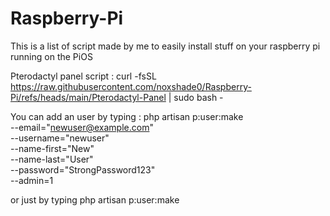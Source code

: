 # Raspberry-Pi
This is a list of script made by me to easily install stuff on your raspberry pi running on the PiOS


Pterodactyl panel script :
curl -fsSL https://raw.githubusercontent.com/noxshade0/Raspberry-Pi/refs/heads/main/Pterodactyl-Panel | sudo bash -

You can add an user by typing :
php artisan p:user:make \
  --email="newuser@example.com" \
  --username="newuser" \
  --name-first="New" \
  --name-last="User" \
  --password="StrongPassword123" \
  --admin=1

 or just by typing 
 php artisan p:user:make
